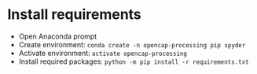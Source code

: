 
# Install requirements
- Open Anaconda prompt
- Create environment: `conda create -n opencap-processing pip spyder`
- Activate environment: `activate opencap-processing`
- Install required packages: `python -m pip install -r requirements.txt`

